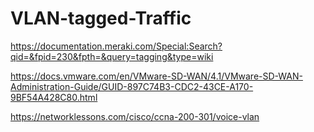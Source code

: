 # VLAN-tagged-Traffic
https://documentation.meraki.com/Special:Search?qid=&fpid=230&fpth=&query=tagging&type=wiki

https://docs.vmware.com/en/VMware-SD-WAN/4.1/VMware-SD-WAN-Administration-Guide/GUID-897C74B3-CDC2-43CE-A170-9BF54A428C80.html

https://networklessons.com/cisco/ccna-200-301/voice-vlan
